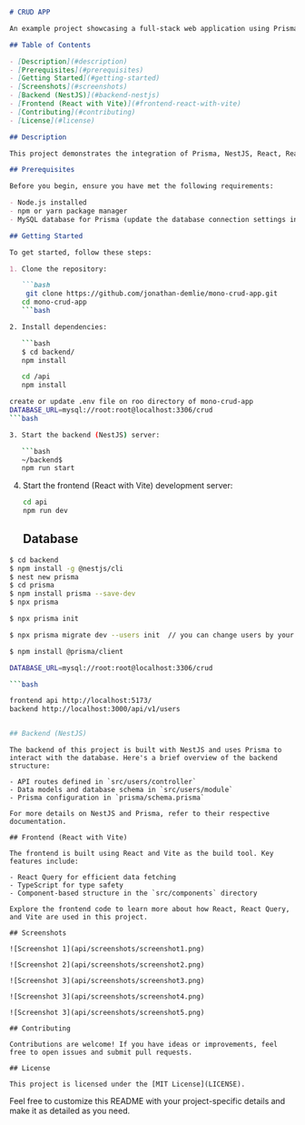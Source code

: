 ```markdown
# CRUD APP

An example project showcasing a full-stack web application using Prisma, NestJS, React, React Query, TypeScript, and Vite.

## Table of Contents

- [Description](#description)
- [Prerequisites](#prerequisites)
- [Getting Started](#getting-started)
- [Screenshots](#screenshots)
- [Backend (NestJS)](#backend-nestjs)
- [Frontend (React with Vite)](#frontend-react-with-vite)
- [Contributing](#contributing)
- [License](#license)

## Description

This project demonstrates the integration of Prisma, NestJS, React, React Query, TypeScript, and Vite to build a modern full-stack web application. It's designed to help you get started with a strong foundation for your own projects.

## Prerequisites

Before you begin, ensure you have met the following requirements:

- Node.js installed
- npm or yarn package manager
- MySQL database for Prisma (update the database connection settings in the backend as needed)

## Getting Started

To get started, follow these steps:

1. Clone the repository:

   ```bash
    git clone https://github.com/jonathan-demlie/mono-crud-app.git
   cd mono-crud-app
   ```bash

2. Install dependencies:

   ```bash
   $ cd backend/
   npm install

   cd /api
   npm install
   ```
```bash
create or update .env file on roo directory of mono-crud-app
DATABASE_URL=mysql://root:root@localhost:3306/crud
```bash

3. Start the backend (NestJS) server:

   ```bash
   ~/backend$
   npm run start
   ```

4. Start the frontend (React with Vite) development server:

   ```bash
   cd api
   npm run dev
   ```

   ## Database

```bash
$ cd backend
$ npm install -g @nestjs/cli
$ nest new prisma
$ cd prisma
$ npm install prisma --save-dev
$ npx prisma

$ npx prisma init

$ npx prisma migrate dev --users init  // you can change users by your favorite name

$ npm install @prisma/client

DATABASE_URL=mysql://root:root@localhost:3306/crud

```bash

frontend api http://localhost:5173/
backend http://localhost:3000/api/v1/users


## Backend (NestJS)
```
```
The backend of this project is built with NestJS and uses Prisma to interact with the database. Here's a brief overview of the backend structure:

- API routes defined in `src/users/controller`
- Data models and database schema in `src/users/module`
- Prisma configuration in `prisma/schema.prisma`

For more details on NestJS and Prisma, refer to their respective documentation.

## Frontend (React with Vite)
```
```
The frontend is built using React and Vite as the build tool. Key features include:

- React Query for efficient data fetching
- TypeScript for type safety
- Component-based structure in the `src/components` directory

Explore the frontend code to learn more about how React, React Query, and Vite are used in this project.
```
```
## Screenshots

![Screenshot 1](api/screenshots/screenshot1.png)

![Screenshot 2](api/screenshots/screenshot2.png)

![Screenshot 3](api/screenshots/screenshot3.png)

![Screenshot 3](api/screenshots/screenshot4.png)

![Screenshot 3](api/screenshots/screenshot5.png)

## Contributing

```
```
Contributions are welcome! If you have ideas or improvements, feel free to open issues and submit pull requests.

## License

This project is licensed under the [MIT License](LICENSE).
```

Feel free to customize this README with your project-specific details and make it as detailed as you need.

